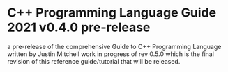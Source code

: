 # C++ Programming Language Guide 2021 v0.4.0 pre-release
a pre-release of the comprehensive Guide to C++ Programming Language written by Justin Mitchell
work in progress of rev 0.5.0 which is the final revision of this reference guide/tutorial that will be released.


